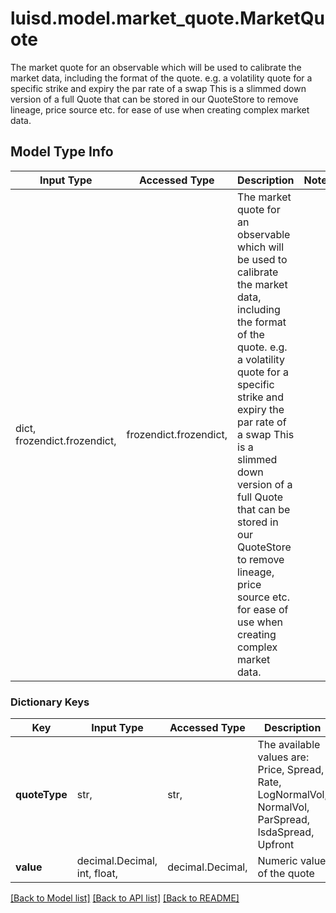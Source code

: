 # luisd.model.market_quote.MarketQuote

The market quote for an observable which will be used to calibrate the market data,  including the format of the quote.  e.g. a volatility quote for a specific strike and expiry  the par rate of a swap                This is a slimmed down version of a full Quote that can be stored in our QuoteStore to  remove lineage, price source etc. for ease of use when creating complex market data.

## Model Type Info
Input Type | Accessed Type | Description | Notes
------------ | ------------- | ------------- | -------------
dict, frozendict.frozendict,  | frozendict.frozendict,  | The market quote for an observable which will be used to calibrate the market data,  including the format of the quote.  e.g. a volatility quote for a specific strike and expiry  the par rate of a swap                This is a slimmed down version of a full Quote that can be stored in our QuoteStore to  remove lineage, price source etc. for ease of use when creating complex market data. | 

### Dictionary Keys
Key | Input Type | Accessed Type | Description | Notes
------------ | ------------- | ------------- | ------------- | -------------
**quoteType** | str,  | str,  | The available values are: Price, Spread, Rate, LogNormalVol, NormalVol, ParSpread, IsdaSpread, Upfront | must be one of ["Price", "Spread", "Rate", "LogNormalVol", "NormalVol", "ParSpread", "IsdaSpread", "Upfront", ] 
**value** | decimal.Decimal, int, float,  | decimal.Decimal,  | Numeric value of the quote | value must be a 64 bit float

[[Back to Model list]](../../README.md#documentation-for-models) [[Back to API list]](../../README.md#documentation-for-api-endpoints) [[Back to README]](../../README.md)

